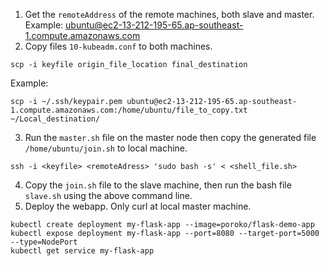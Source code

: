 1. Get the `remoteAddress` of the remote machines, both slave and master. Example: ubuntu@ec2-13-212-195-65.ap-southeast-1.compute.amazonaws.com
2. Copy files `10-kubeadm.conf` to both machines.
```
scp -i keyfile origin_file_location final_destination
```
Example:
```
scp -i ~/.ssh/keypair.pem ubuntu@ec2-13-212-195-65.ap-southeast-1.compute.amazonaws.com:/home/ubuntu/file_to_copy.txt ~/Local_destination/

```
3. Run the `master.sh` file on the master node then copy the generated file `/home/ubuntu/join.sh` to local machine.
```
ssh -i <keyfile> <remoteAdress> 'sudo bash -s' < <shell_file.sh>
```
4. Copy the `join.sh` file to the slave machine, then run the bash file `slave.sh` using the above command line. 
5. Deploy the webapp. Only curl at local master machine.
```
kubectl create deployment my-flask-app --image=poroko/flask-demo-app
kubectl expose deployment my-flask-app --port=8080 --target-port=5000 --type=NodePort
kubectl get service my-flask-app
```
